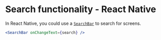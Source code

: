 # Search functionality - React Native

In React Native, you could use a [`SearchBar`](https://reactnativeelements.com/docs/components/searchbar) to search for screens.

```jsx
<SearchBar onChangeText={search} />
```
